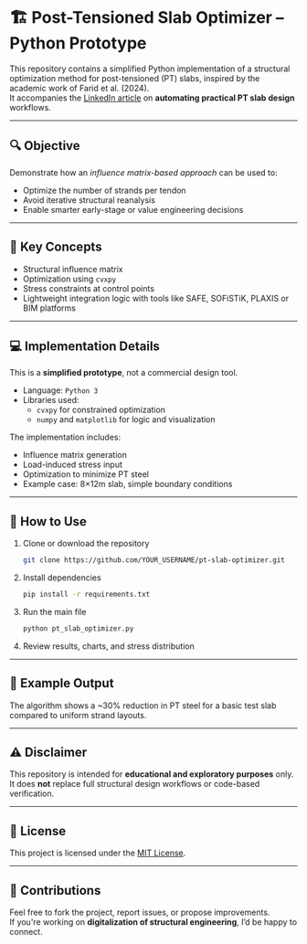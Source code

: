 # 🏗️ Post-Tensioned Slab Optimizer – Python Prototype

This repository contains a simplified Python implementation of a structural optimization method for post-tensioned (PT) slabs, inspired by the academic work of Farid et al. (2024).  
It accompanies the [LinkedIn article](https://www.linkedin.com/pulse/automating-design-post-tensioned-slabs-practical-implementation) on **automating practical PT slab design** workflows.

---

## 🔍 Objective
Demonstrate how an *influence matrix-based approach* can be used to:
- Optimize the number of strands per tendon
- Avoid iterative structural reanalysis
- Enable smarter early-stage or value engineering decisions

---

## 📐 Key Concepts
- Structural influence matrix  
- Optimization using `cvxpy`  
- Stress constraints at control points  
- Lightweight integration logic with tools like SAFE, SOFiSTiK, PLAXIS or BIM platforms

---

## 💻 Implementation Details
This is a **simplified prototype**, not a commercial design tool.

- Language: `Python 3`
- Libraries used:
  - `cvxpy` for constrained optimization
  - `numpy` and `matplotlib` for logic and visualization

The implementation includes:
- Influence matrix generation
- Load-induced stress input
- Optimization to minimize PT steel
- Example case: 8×12m slab, simple boundary conditions

---

## 🚀 How to Use
1. Clone or download the repository  
   ```bash
   git clone https://github.com/YOUR_USERNAME/pt-slab-optimizer.git
   ```
2. Install dependencies  
   ```bash
   pip install -r requirements.txt
   ```
3. Run the main file  
   ```bash
   python pt_slab_optimizer.py
   ```
4. Review results, charts, and stress distribution

---

## 🧪 Example Output
The algorithm shows a ~30% reduction in PT steel for a basic test slab compared to uniform strand layouts.

---

## ⚠️ Disclaimer
This repository is intended for **educational and exploratory purposes** only.  
It does **not** replace full structural design workflows or code-based verification.

---

## 📄 License
This project is licensed under the [MIT License](LICENSE).

---

## 🤝 Contributions
Feel free to fork the project, report issues, or propose improvements.  
If you're working on **digitalization of structural engineering**, I’d be happy to connect.
